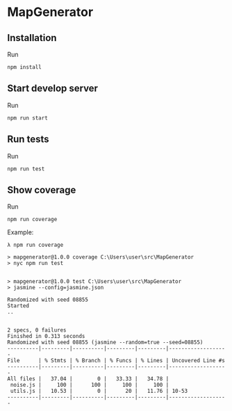 # MapGenerator

## Installation
Run
```
npm install
```

## Start develop server
Run
```
npm run start
```
## Run tests
Run
```
npm run test
```
## Show coverage
Run
```
npm run coverage
```
Example:
```
λ npm run coverage

> mapgenerator@1.0.0 coverage C:\Users\user\src\MapGenerator
> nyc npm run test


> mapgenerator@1.0.0 test C:\Users\user\src\MapGenerator
> jasmine --config=jasmine.json

Randomized with seed 08855
Started
..


2 specs, 0 failures
Finished in 0.313 seconds
Randomized with seed 08855 (jasmine --random=true --seed=08855)
----------|---------|----------|---------|---------|-------------------
File      | % Stmts | % Branch | % Funcs | % Lines | Uncovered Line #s
----------|---------|----------|---------|---------|-------------------
All files |   37.04 |        0 |   33.33 |   34.78 |
 noise.js |     100 |      100 |     100 |     100 |
 utils.js |   10.53 |        0 |      20 |   11.76 | 10-53
----------|---------|----------|---------|---------|-------------------
```